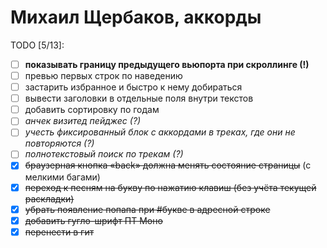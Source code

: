 Михаил Щербаков, аккорды
========================

TODO [5/13]:
  - [ ] **показывать границу предыдущего вьюпорта при скроллинге (!)**
  - [ ] превью первых строк по наведению
  - [ ] застарить избранное и быстро к нему добираться
  - [ ] вывести заголовки в отдельные поля внутри текстов
  - [ ] добавить сортировку по годам
  - [ ] _анчек визитед пейджес (?)_
  - [ ] _учесть фиксированный блок с аккордами в треках, где они не повторяются (?)_
  - [ ] _полнотекстовый поиск по трекам (?)_
  - [X] ~~браузерная кнопка «back» должна менять состояние страницы~~ (с мелкими багами)
  - [X] ~~переход к песням на букву по нажатию клавиш (без учёта текущей раскладки)~~
  - [X] ~~убрать появление попапа при #букве в адресной строке~~
  - [X] ~~добавить гугло-шрифт ПТ Моно~~
  - [X] ~~перенести в гит~~
